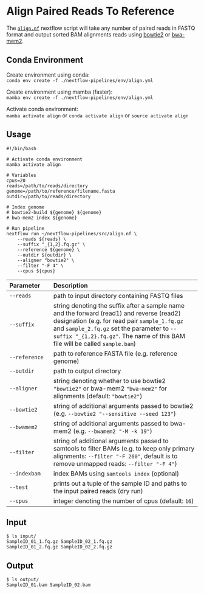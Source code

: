 # Align Paired Reads To Reference

The [`align.nf`](https://github.com/Tom-Jenkins/nextflow-pipelines/blob/main/src/align.nf) nextflow script will take any number of paired reads in FASTQ format and output sorted BAM alignments reads using [bowtie2](https://github.com/BenLangmead/bowtie2) or [bwa-mem2](https://github.com/bwa-mem2/bwa-mem2). 

## Conda Environment

Create environment using conda:   
`conda env create -f ./nextflow-pipelines/env/align.yml`  

Create environment using mamba (faster):  
`mamba env create -f ./nextflow-pipelines/env/align.yml`

Activate conda environment:  
`mamba activate align` or `conda activate align` or `source activate align`

## Usage
```
#!/bin/bash

# Activate conda environment
mamba activate align

# Variables
cpus=20
reads=/path/to/reads/directory
genome=/path/to/reference/filename.fasta
outdir=/path/to/reads/directory

# Index genome
# bowtie2-build ${genome} ${genome}
# bwa-mem2 index ${genome}

# Run pipeline
nextflow run ~/nextflow-pipelines/src/align.nf \
    --reads ${reads} \
    --suffix "_{1,2}.fq.gz" \
    --reference ${genome} \
    --outdir ${outdir} \
    --aligner "bowtie2" \
    --filter "-F 4" \
    --cpus ${cpus}
```

| <div style="width:100px">Parameter</div> | Description
| :- | :-
| `--reads` | path to input directory containing FASTQ files
| `--suffix` | string denoting the suffix after a sample name and the forward (read1) and reverse (read2) designation (e.g. for read pair `sample_1.fq.gz` and `sample_2.fq.gz` set the parameter to `--suffix "_{1,2}.fq.gz"`. The name of this BAM file will be called `sample.bam`) 
| `--reference` | path to reference FASTA file (e.g. reference genome)
| `--outdir` | path to output directory
| `--aligner` | string denoting whether to use bowtie2 `"bowtie2"` or bwa-mem2 `"bwa-mem2"` for alignments (default: `"bowtie2"`)
| `--bowtie2`| string of additional arguments passed to bowtie2 (e.g. `--bowtie2 "--sensitive --seed 123"`)
| `--bwamem2`| string of additional arguments passed to bwa-mem2 (e.g. `--bwamem2 "-M -k 19"`)
| `--filter` | string of additional arguments passed to samtools to filter BAMs (e.g. to keep only primary alignments: `--filter "-F 260"`, default is to remove unmapped reads: `--filter "-F 4"`)
| `--indexbam` | index BAMs using `samtools index` (optional)
| `--test` | prints out a tuple of the sample ID and paths to the input paired reads (dry run)
| `--cpus` | integer denoting the number of cpus (default: `16`)


## Input

```
$ ls input/
SampleID_01_1.fq.gz SampleID_02_1.fq.gz
SampleID_01_2.fq.gz SampleID_02_2.fq.gz
```

## Output

```
$ ls output/
SampleID_01.bam SampleID_02.bam
```
